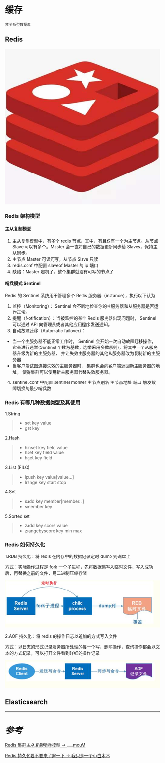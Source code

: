 # 缓存

`非关系型数据库`

## Redis

![Redislogo](../.vuepress/public/redislogo.jpg)

### Redis 架构模型

#### 主从复制模型

1. 主从复制模型中，有多个 redis 节点。其中，有且仅有一个为主节点。从节点 Slave 可以有多个。Master 会一直将自己的数据更新同步给 Slaves，保持主从同步。
2. 主节点 Master 可读可写，从节点 Slave 只读
3. redis.conf 中配置 slaveof Master 的 ip 端口
4. 缺陷：Master 宕机了，整个集群就没有可写的节点了

#### 哨兵模式 Sentinel

Redis 的 Sentinel 系统用于管理多个 Redis 服务器（instance），执行以下认为

1. 监控（Monitoring）： Sentinel 会不断地检查你的主服务器和从服务器是否运作正常。
2. 提醒（Notification）： 当被监控的某个 Redis 服务器出现问题时， Sentinel 可以通过 API 向管理员或者其他应用程序发送通知。
3. 自动故障迁移（Automatic failover）：

- 当一个主服务器不能正常工作时， Sentinel 会开始一次自动故障迁移操作， 它会进行选举(Sentinel 个数为基数，选举采用多数原则)，将其中一个从服务器升级为新的主服务器， 并让失效主服务器的其他从服务器改为复制新的主服务器
- 当客户端试图连接失效的主服务器时， 集群也会向客户端返回新主服务器的地址， 使得集群可以使用新主服务器代替失效服务器。

4. sentinel.conf 中配置 sentinel moniter 主节点别名 主节点地址 端口 触发故障切换的最少哨兵数

### Redis 有哪几种数据类型及其使用

1.String

> - set key value
> - get key

2.Hash

> - hmset key field value
> - hset key field value
> - hget key field

3.List (FILO)

> - lpush key value[value...]
> - lrange key start stop

4.Set

> - sadd key member[member...]
> - smember key

5.Sorted set

> - zadd key score value
> - zrangebyscore key min max

### Redis 如何持久化

1.RDB 持久化：将 redis 在内存中的数据记录定时 dump 到磁盘上

方式：实际操作过程是 fork 一个子进程，先将数据集写入临时文件，写入成功后，再替换之前的文件，用二进制压缩存储

![RDB持久化](../.vuepress/public/pointsredisrdb.jpg)

2.AOF 持久化：将 redis 的操作日志以追加的方式写入文件

方式：以日志的形式记录服务器所处理的每一个写、删除操作，查询操作都会以文本的方式记录，可以打开文件看到详细的操作记录

![AOF持久化](../.vuepress/public/pointsredisaof.jpg)

## Elasticsearch

---

# _参考_

[Redis 集群*主从复制*哨兵模型 -> \_\_\_mouM](https://www.cnblogs.com/aknife/archive/2019/07/15/11190911.html)

[Redis 持久化要不要来了解一下 -> 我只是一个小白木木](https://www.jianshu.com/p/472f3850a333)









<comment-comment/>